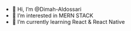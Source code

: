 - 👋 Hi, I’m @Dimah-Aldossari
- 👀 I’m interested in MERN STACK
- 🌱 I’m currently learning React & React Native




